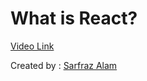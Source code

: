# What is React?

[Video Link](https://drive.google.com/file/d/19e0vhAV39fBj8JVH3GXkm-mRJAD0yLmc/view?usp=sharing)

Created by : [Sarfraz Alam](https://github.com/Sarfraz-droid)
